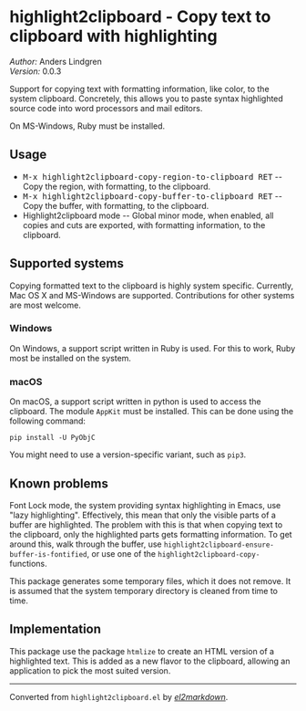 # highlight2clipboard - Copy text to clipboard with highlighting

*Author:* Anders Lindgren<br>
*Version:* 0.0.3<br>

Support for copying text with formatting information, like color,
to the system clipboard. Concretely, this allows you to paste
syntax highlighted source code into word processors and mail
editors.

On MS-Windows, Ruby must be installed.

## Usage

* <kbd>M-x highlight2clipboard-copy-region-to-clipboard RET</kbd> -- Copy
  the region, with formatting, to the clipboard.
* <kbd>M-x highlight2clipboard-copy-buffer-to-clipboard RET</kbd> -- Copy
  the buffer, with formatting, to the clipboard.
* Highlight2clipboard mode -- Global minor mode, when enabled, all
  copies and cuts are exported, with formatting information, to the
  clipboard.

## Supported systems

Copying formatted text to the clipboard is highly system specific.
Currently, Mac OS X and MS-Windows are supported. Contributions for
other systems are most welcome.

### Windows

On Windows, a support script written in Ruby is used. For this to
work, Ruby most be installed on the system.

### macOS

On macOS, a support script written in python is used to access the
clipboard. The module `AppKit` must be installed. This can be done
using the following command:

    pip install -U PyObjC

You might need to use a version-specific variant, such as `pip3`.

## Known problems

Font Lock mode, the system providing syntax highlighting in Emacs,
use "lazy highlighting". Effectively, this mean that only the
visible parts of a buffer are highlighted. The problem with this is
that when copying text to the clipboard, only the highlighted parts
gets formatting information. To get around this, walk through the
buffer, use `highlight2clipboard-ensure-buffer-is-fontified`, or
use one of the `highlight2clipboard-copy-` functions.

This package generates some temporary files, which it does not
remove. It is assumed that the system temporary directory is
cleaned from time to time.

## Implementation

This package use the package `htmlize` to create an HTML version of
a highlighted text. This is added as a new flavor to the clipboard,
allowing an application to pick the most suited version.


---
Converted from `highlight2clipboard.el` by [*el2markdown*](https://github.com/Lindydancer/el2markdown).
